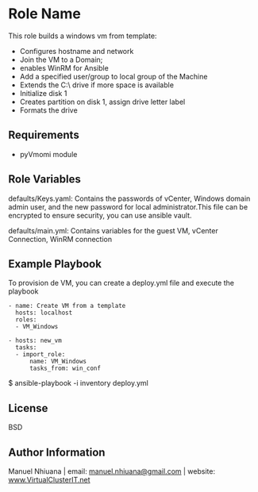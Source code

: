 Role Name
=========

This role builds a windows vm from template:
- Configures hostname and network
- Join the VM to a Domain;
- enables WinRM for Ansible
- Add a specified user/group to local group of the Machine
- Extends the C:\ drive if more space is available
- Initialize disk 1
- Creates partition on disk 1, assign drive letter label
- Formats the drive

Requirements
------------
- pyVmomi module


Role Variables
--------------

defaults/Keys.yaml: Contains the passwords of vCenter, Windows domain admin user, and the new password for local administrator.This file can be encrypted to ensure security, you can use ansible vault.

defaults/main.yml: Contains variables for the guest VM, vCenter Connection, WinRM connection



Example Playbook
----------------

To provision de VM, you can create a deploy.yml file and execute the playbook
```
- name: Create VM from a template
  hosts: localhost
  roles:
  - VM_Windows

- hosts: new_vm
  tasks:
  - import_role:
      name: VM_Windows
      tasks_from: win_conf
```
$ ansible-playbook -i inventory deploy.yml

License
-------

BSD

Author Information
------------------

Manuel Nhiuana | email: manuel.nhiuana@gmail.com | website: www.VirtualClusterIT.net
